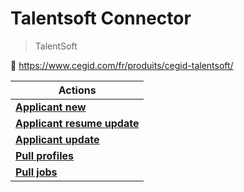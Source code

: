
# Talentsoft Connector

> TalentSoft


🔗 https://www.cegid.com/fr/produits/cegid-talentsoft/

| Actions |
| ------- |
| [**Applicant new**](docs/applicant_new.md) |
| [**Applicant resume update**](docs/applicant_resume_update.md) |
| [**Applicant update**](docs/applicant_update.md) |
| [**Pull profiles**](docs/pull_profiles.md) |
| [**Pull jobs**](docs/pull_jobs.md) |
